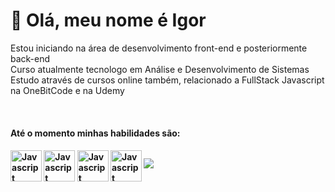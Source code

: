 # 👋 Olá, meu nome é Igor
Estou iniciando na área de desenvolvimento front-end e posteriormente back-end <br>
Curso atualmente tecnologo em Análise e Desenvolvimento de Sistemas <br>
Estudo através de cursos online também, relacionado a FullStack Javascript na OneBitCode e na Udemy <br>

  
<div style="display:inline-block"><br>
<h4> Até o momento minhas habilidades são: <h4>
<img align="center" width="50" height="50" alt ="Javascript" src="https://cdn.jsdelivr.net/gh/devicons/devicon/icons/html5/html5-original-wordmark.svg" />
<img align="center" width="50" height="50" alt ="Javascript" src="https://cdn.jsdelivr.net/gh/devicons/devicon/icons/css3/css3-original-wordmark.svg" />
<img align="center" width="50" height="50" alt ="Javascript" src="https://cdn.jsdelivr.net/gh/devicons/devicon/icons/javascript/javascript-original.svg" />
<img align="center" width="50" height="50" alt ="Javascript" src="https://cdn.jsdelivr.net/gh/devicons/devicon/icons/sass/sass-original.svg" />
<img src="https://cdn.jsdelivr.net/gh/devicons/devicon/icons/bootstrap/bootstrap-original-wordmark.svg" />
          
 </div>    
          


<!---
igor97oliveira/igor97oliveira is a ✨ special ✨ repository because its `README.md` (this file) appears on your GitHub profile.
You can click the Preview link to take a look at your changes.
--->
